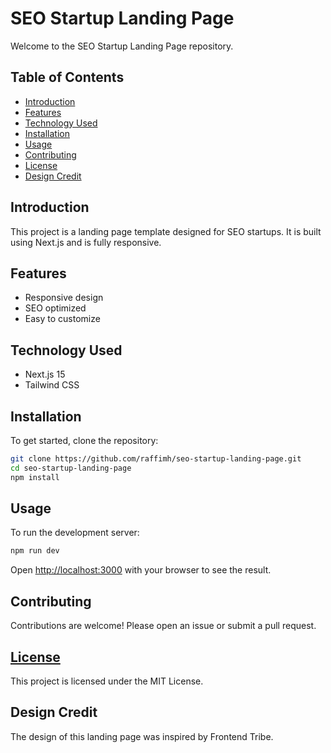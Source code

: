 # SEO Startup Landing Page

Welcome to the SEO Startup Landing Page repository.

## Table of Contents

- [Introduction](#introduction)
- [Features](#features)
- [Technology Used](#technology-used)
- [Installation](#installation)
- [Usage](#usage)
- [Contributing](#contributing)
- [License](#license)
- [Design Credit](#design-credit)

## Introduction

This project is a landing page template designed for SEO startups. It is built using Next.js and is fully responsive.

## Features

- Responsive design
- SEO optimized
- Easy to customize

## Technology Used

- Next.js 15
- Tailwind CSS

## Installation

To get started, clone the repository:

```bash
git clone https://github.com/raffimh/seo-startup-landing-page.git
cd seo-startup-landing-page
npm install
```

## Usage

To run the development server:

```bash
npm run dev
```

Open [http://localhost:3000](http://localhost:3000) with your browser to see the result.

## Contributing

Contributions are welcome! Please open an issue or submit a pull request.

## [License](LICENSE)

This project is licensed under the MIT License.

## Design Credit

The design of this landing page was inspired by Frontend Tribe.